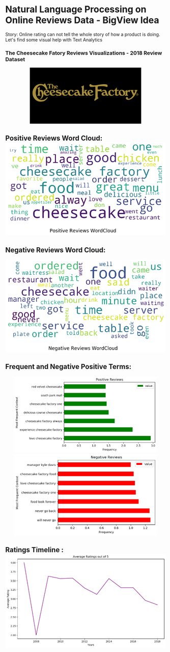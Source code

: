 # Natural Language Processing on Online Reviews Data - BigView Idea

Story: Online rating can not tell the whole story of how a product is doing. Let's find some visual help with Text Analytics

### The Cheesecake Fatory Reviews Visualizations - 2018 Review Dataset
<p align="center">
  <img src="https://github.com/Minsifye/BigView/blob/master/cheesecake-factory-logo.png?raw=true" width="350" title="logo">
</p>


## Positive Reviews Word Cloud: ![ScreenShot](https://github.com/Minsifye/BigView/blob/master/pos_cloud.png)


## Negative Reviews Word Cloud: 

<p align="center">
  <img src="https://github.com/Minsifye/BigView/blob/master/neg_cloud.png" width="700" title="neg">
</p>

## Frequent and Negative Positive Terms: 
<p align="center">
  <img src="https://github.com/Minsifye/BigView/blob/master/plot1.png" width="450" title="Frequent Positive Terms">
  <img src="https://github.com/Minsifye/BigView/blob/master/plot2.png" width="450" alt="Frequent Negative Terms">
</p>

## Ratings Timeline : ![alt text](https://github.com/Minsifye/BigView/blob/master/plot3.png) 
